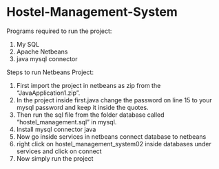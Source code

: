 # Hostel-Management-System


Programs required to run the project:
1) My SQL
2) Apache Netbeans
3) java mysql connector

Steps to run Netbeans Project:
1.	First import the project in netbeans as zip from the “JavaApplication1.zip”.
2.	In the project inside first.java change the password on line 15 to your mysql password and keep it inside the quotes.
3.	Then run the sql file from the folder database called “hostel_management.sql” in mysql.
4.	Install mysql connector java
5.	Now go inside services in netbeans connect database to netbeans
6.	right click on hostel_management_system02 inside databases under services and click on connect
7.	Now simply run the project
